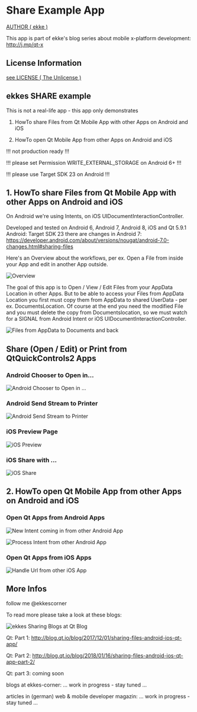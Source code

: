 # Share Example App

[AUTHOR ( ekke )](AUTHOR.md)

This app is part of ekke's blog series about mobile x-platform development:
http://j.mp/qt-x

## License Information
[see LICENSE ( The Unlicense )](LICENSE)

## ekkes SHARE example
This is not a real-life app - this app only demonstrates

1. HowTo share Files from Qt Mobile App with other Apps on Android and iOS

2. HowTo open Qt Mobile App from other Apps on Android and iOS

!!! not production ready !!!

!!! please set Permission WRITE_EXTERNAL_STORAGE on Android 6+ !!!

!!! please use Target SDK 23 on Android !!!

## 1. HowTo share Files from Qt Mobile App with other Apps on Android and iOS

On Android we're using Intents, on iOS UIDocumentInteractionController.

Developed and tested on Android 6, Android 7, Android 8, iOS and Qt 5.9.1
Android: Target SDK 23
there are changes in Android 7: https://developer.android.com/about/versions/nougat/android-7.0-changes.html#sharing-files

Here's an Overview about the workflows, per ex. Open a File from inside your App and edit in another App outside.

![Overview](https://github.com/ekke/ekkesSHAREexample/blob/master/docs/share_overview_v2.png)

The goal of this app is to Open / View / Edit Files from your AppData Location in other Apps. But to be able to access your Files from AppData Location you first must copy them from AppData to shared UserData - per ex. DocumentsLocation.
Of course at the end you need the modified File and you must delete the copy from Documentslocation, so we must watch for a SIGNAL from Android Intent or iOS UIDocumentInteractionController.

![Files from AppData to Documents and back](https://github.com/ekke/ekkesSHAREexample/blob/master/docs/file_flow.png)

## Share (Open / Edit) or Print from QtQuickControls2 Apps

### Android Chooser to Open in...
![Android Chooser to Open in ...](https://github.com/ekke/ekkesSHAREexample/blob/master/docs/android_share_chooser.png)

### Android Send Stream to Printer
![Android Send Stream to Printer](https://github.com/ekke/ekkesSHAREexample/blob/master/docs/android_share_send_chooser.png)

### iOS Preview Page
![iOS Preview](https://github.com/ekke/ekkesSHAREexample/blob/master/docs/ios_preview.png)

### iOS Share with ...
![iOS Share](https://github.com/ekke/ekkesSHAREexample/blob/master/docs/ios_share.png)


## 2. HowTo open Qt Mobile App from other Apps on Android and iOS

### Open Qt Apps from Android Apps

![New Intent coming in from other Android App](https://github.com/ekke/ekkesSHAREexample/blob/master/docs/new_intent.png)

![Process Intent from other Android App](https://github.com/ekke/ekkesSHAREexample/blob/master/docs/process_intent.png)

### Open Qt Apps from iOS Apps

![Handle Url from other iOS App](https://github.com/ekke/ekkesSHAREexample/blob/master/docs/handle_url_from_ios_apps.png)


## More Infos
follow me @ekkescorner

To read more please take a look at these blogs:

![ekkes Sharing Blogs at Qt Blog](https://github.com/ekke/ekkesSHAREexample/blob/master/docs/qt_blog_overview.png)

Qt: Part 1: http://blog.qt.io/blog/2017/12/01/sharing-files-android-ios-qt-app/

Qt: Part 2: http://blog.qt.io/blog/2018/01/16/sharing-files-android-ios-qt-app-part-2/

Qt: part 3: coming soon

blogs at ekkes-corner: ... work in progress - stay tuned ...

articles in (german) web & mobile developer magazin: ... work in progress - stay tuned ...






